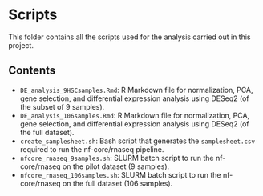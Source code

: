 # Scripts

This folder contains all the scripts used for the analysis carried out in this project.

## Contents

- `DE_analysis_9HSCsamples.Rmd`: R Markdown file for normalization, PCA, gene selection, and differential expression analysis using DESeq2 (of the subset of 9 samples).
- `DE_analysis_106samples.Rmd`: R Markdown file for normalization, PCA, gene selection, and differential expression analysis using DESeq2 (of the full dataset).
- `create_samplesheet.sh`: Bash script that generates the `samplesheet.csv` required to run the nf-core/rnaseq pipeline.
- `nfcore_rnaseq_9samples.sh`: SLURM batch script to run the nf-core/rnaseq on the pilot dataset (9 samples).
- `nfcore_rnaseq_106samples.sh`: SLURM batch script to run the nf-core/rnaseq on the full dataset (106 samples).
